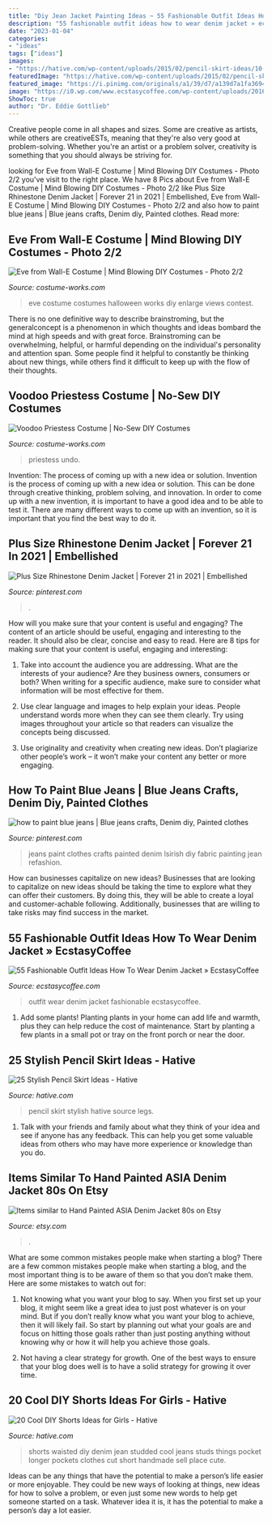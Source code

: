 ```yaml
---
title: "Diy Jean Jacket Painting Ideas ~ 55 Fashionable Outfit Ideas How To Wear Denim Jacket » Ecstasycoffee"
description: "55 fashionable outfit ideas how to wear denim jacket » ecstasycoffee"
date: "2023-01-04"
categories:
- "ideas"
tags: ["ideas"]
images:
- "https://hative.com/wp-content/uploads/2015/02/pencil-skirt-ideas/10-stylish-pencil-skirt-ideas.jpg"
featuredImage: "https://hative.com/wp-content/uploads/2015/02/pencil-skirt-ideas/10-stylish-pencil-skirt-ideas.jpg"
featured_image: "https://i.pinimg.com/originals/a1/39/d7/a139d7a1fa3694bbdcc45fc33da3cf2c.jpg"
image: "https://i0.wp.com/www.ecstasycoffee.com/wp-content/uploads/2016/10/Cute-Outfit-Ideas.jpg"
ShowToc: true
author: "Dr. Eddie Gottlieb"
---
```



Creative people come in all shapes and sizes. Some are creative as artists, while others are creativeESTs, meaning that they're also very good at problem-solving. Whether you're an artist or a problem solver, creativity is something that you should always be striving for.

	

		
looking for Eve from Wall-E Costume | Mind Blowing DIY Costumes - Photo 2/2 you've visit to the right place. We have 8 Pics about Eve from Wall-E Costume | Mind Blowing DIY Costumes - Photo 2/2 like Plus Size Rhinestone Denim Jacket | Forever 21 in 2021 | Embellished, Eve from Wall-E Costume | Mind Blowing DIY Costumes - Photo 2/2 and also how to paint blue jeans | Blue jeans crafts, Denim diy, Painted clothes. Read more:
		
    
## Eve From Wall-E Costume | Mind Blowing DIY Costumes - Photo 2/2

<img loading=lazy src="https://photos.costume-works.com/full/eve_from_wall-e1.jpg" onerror="this.onerror=null;this.src='https://tse4.mm.bing.net/th?id=OIP.rrepG0KyxJCz5IWQEHMcFAHaJ3&amp;pid=15.1';" alt="Eve from Wall-E Costume | Mind Blowing DIY Costumes - Photo 2/2">

_Source: costume-works.com_

>eve costume costumes halloween works diy enlarge views contest. 

	

There is no one definitive way to describe brainstroming, but the generalconcept is a phenomenon in which thoughts and ideas bombard the mind at high speeds and with great force. Brainstroming can be overwhelming, helpful, or harmful depending on the individual's personality and attention span. Some people find it helpful to constantly be thinking about new things, while others find it difficult to keep up with the flow of their thoughts.

    
## Voodoo Priestess Costume | No-Sew DIY Costumes

<img loading=lazy src="https://photos.costume-works.com/full/voodoo_priestess14.jpg" onerror="this.onerror=null;this.src='https://tse1.mm.bing.net/th?id=OIP.cjgvgTTQ6dJprWDhC6MHhgHaPd&amp;pid=15.1';" alt="Voodoo Priestess Costume | No-Sew DIY Costumes">

_Source: costume-works.com_

>priestess undo. 

	

Invention: The process of coming up with a new idea or solution.
Invention is the process of coming up with a new idea or solution. This can be done through creative thinking, problem solving, and innovation. In order to come up with a new invention, it is important to have a good idea and to be able to test it. There are many different ways to come up with an invention, so it is important that you find the best way to do it.

    
## Plus Size Rhinestone Denim Jacket | Forever 21 In 2021 | Embellished

<img loading=lazy src="https://i.pinimg.com/736x/dd/73/91/dd73913bb65000b7ed9edba6ed41e6d0.jpg" onerror="this.onerror=null;this.src='https://tse4.mm.bing.net/th?id=OIP.dfcSl7Yu4aUS7X3eCe3AmAHaLH&amp;pid=15.1';" alt="Plus Size Rhinestone Denim Jacket | Forever 21 in 2021 | Embellished">

_Source: pinterest.com_

>. 

	

How will you make sure that your content is useful and engaging?
The content of an article should be useful, engaging and interesting to the reader. It should also be clear, concise and easy to read. Here are 8 tips for making sure that your content is useful, engaging and interesting:
1. Take into account the audience you are addressing. What are the interests of your audience? Are they business owners, consumers or both? When writing for a specific audience, make sure to consider what information will be most effective for them.

2. Use clear language and images to help explain your ideas. People understand words more when they can see them clearly. Try using images throughout your article so that readers can visualize the concepts being discussed.

3. Use originality and creativity when creating new ideas. Don’t plagiarize other people’s work – it won’t make your content any better or more engaging.

    
## How To Paint Blue Jeans | Blue Jeans Crafts, Denim Diy, Painted Clothes

<img loading=lazy src="https://i.pinimg.com/originals/a1/39/d7/a139d7a1fa3694bbdcc45fc33da3cf2c.jpg" onerror="this.onerror=null;this.src='https://tse3.mm.bing.net/th?id=OIP.W8wvMnfu-V5xXTQkQ2VkmAHaNl&amp;pid=15.1';" alt="how to paint blue jeans | Blue jeans crafts, Denim diy, Painted clothes">

_Source: pinterest.com_

>jeans paint clothes crafts painted denim lsirish diy fabric painting jean refashion. 

	

How can businesses capitalize on new ideas?
Businesses that are looking to capitalize on new ideas should be taking the time to explore what they can offer their customers. By doing this, they will be able to create a loyal and customer-achable following. Additionally, businesses that are willing to take risks may find success in the market.

    
## 55 Fashionable Outfit Ideas How To Wear Denim Jacket » EcstasyCoffee

<img loading=lazy src="https://i0.wp.com/www.ecstasycoffee.com/wp-content/uploads/2016/10/Cute-Outfit-Ideas.jpg" onerror="this.onerror=null;this.src='https://tse2.mm.bing.net/th?id=OIP.KJsrUdhYPGj-3R8i3on_WgAAAA&amp;pid=15.1';" alt="55 Fashionable Outfit Ideas How To Wear Denim Jacket » EcstasyCoffee">

_Source: ecstasycoffee.com_

>outfit wear denim jacket fashionable ecstasycoffee. 

	

1. Add some plants! Planting plants in your home can add life and warmth, plus they can help reduce the cost of maintenance. Start by planting a few plants in a small pot or tray on the front porch or near the door.

    
## 25 Stylish Pencil Skirt Ideas - Hative

<img loading=lazy src="https://hative.com/wp-content/uploads/2015/02/pencil-skirt-ideas/10-stylish-pencil-skirt-ideas.jpg" onerror="this.onerror=null;this.src='https://tse4.mm.bing.net/th?id=OIP.4EoE0sGiwTcwCP9nXRJSBQHaLH&amp;pid=15.1';" alt="25 Stylish Pencil Skirt Ideas - Hative">

_Source: hative.com_

>pencil skirt stylish hative source legs. 

	

1. Talk with your friends and family about what they think of your idea and see if anyone has any feedback. This can help you get some valuable ideas from others who may have more experience or knowledge than you do.

    
## Items Similar To Hand Painted ASIA Denim Jacket 80s On Etsy

<img loading=lazy src="https://img0.etsystatic.com/014/0/8163547/il_570xN.462424426_1jk8.jpg" onerror="this.onerror=null;this.src='https://tse2.mm.bing.net/th?id=OIP.qXUVfm5sVR7uvDoSwgvCnQHaJi&amp;pid=15.1';" alt="Items similar to Hand Painted ASIA Denim Jacket 80s on Etsy">

_Source: etsy.com_

>. 

	

What are some common mistakes people make when starting a blog?
There are a few common mistakes people make when starting a blog, and the most important thing is to be aware of them so that you don’t make them. Here are some mistakes to watch out for:
1. Not knowing what you want your blog to say. When you first set up your blog, it might seem like a great idea to just post whatever is on your mind. But if you don’t really know what you want your blog to achieve, then it will likely fail. So start by planning out what your goals are and focus on hitting those goals rather than just posting anything without knowing why or how it will help you achieve those goals.

2. Not having a clear strategy for growth. One of the best ways to ensure that your blog does well is to have a solid strategy for growing it over time.

    
## 20 Cool DIY Shorts Ideas For Girls - Hative

<img loading=lazy src="https://hative.com/wp-content/uploads/2015/01/diy-shorts-ideas/6-studded-shorts.jpg" onerror="this.onerror=null;this.src='https://tse1.mm.bing.net/th?id=OIP.JyMMZcfxKqDM6bCZ5YJPCQHaLH&amp;pid=15.1';" alt="20 Cool DIY Shorts Ideas for Girls - Hative">

_Source: hative.com_

>shorts waisted diy denim jean studded cool jeans studs things pocket longer pockets clothes cut short handmade sell place cute. 

	

Ideas can be any things that have the potential to make a person’s life easier or more enjoyable. They could be new ways of looking at things, new ideas for how to solve a problem, or even just some new words to help get someone started on a task. Whatever idea it is, it has the potential to make a person’s day a lot easier.

